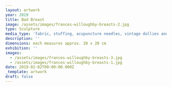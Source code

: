 ```yaml
---
layout: artwork
year: 2019
title: Bad Breast
image: /assets/images/frances-willoughby-breasts-2.jpg
type: Sculpture
media_type: 'fabric, stuffing, acupuncture needles, vintage dollies and beads'
description: ''
dimensions: each measures approx. 20 x 20 cm
exhibition: ''
images:
  - /assets/images/frances-willoughby-breasts-3.jpg
  - /assets/images/frances-willoughby-breasts-1.jpg
date: 2019-02-02T00:00:00.000Z
_template: artwork
draft: false
---
```


